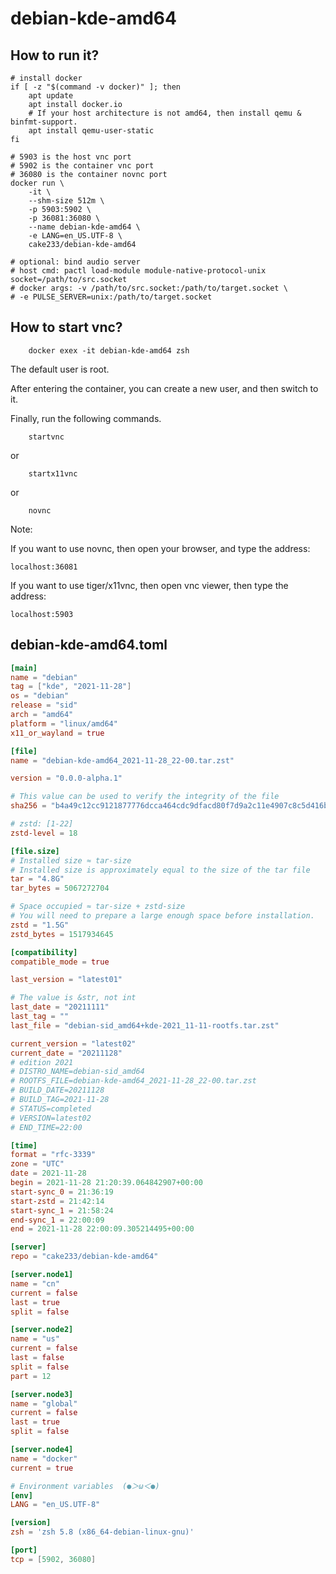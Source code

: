 # debian-kde-amd64

## How to run it?

```shell
# install docker
if [ -z "$(command -v docker)" ]; then
    apt update
    apt install docker.io
    # If your host architecture is not amd64, then install qemu & binfmt-support.
    apt install qemu-user-static
fi

# 5903 is the host vnc port
# 5902 is the container vnc port
# 36080 is the container novnc port
docker run \
    -it \
    --shm-size 512m \
    -p 5903:5902 \
    -p 36081:36080 \
    --name debian-kde-amd64 \
    -e LANG=en_US.UTF-8 \
    cake233/debian-kde-amd64

# optional: bind audio server
# host cmd: pactl load-module module-native-protocol-unix socket=/path/to/src.socket
# docker args: -v /path/to/src.socket:/path/to/target.socket \
# -e PULSE_SERVER=unix:/path/to/target.socket

```

## How to start vnc?

```shell
    docker exex -it debian-kde-amd64 zsh
```

The default user is root.

After entering the container, you can create a new user, and then switch to it.

Finally, run the following commands.

```shell
    startvnc
```

or

```shell
    startx11vnc
```

or

```shell
    novnc
```

Note:

If you want to use novnc, then open your browser, and type the address:

```
localhost:36081
```

If you want to use tiger/x11vnc, then open vnc viewer, then type the address:

```
localhost:5903
```

## debian-kde-amd64.toml

```toml
[main]
name = "debian"
tag = ["kde", "2021-11-28"]
os = "debian"
release = "sid"
arch = "amd64"
platform = "linux/amd64"
x11_or_wayland = true

[file]
name = "debian-kde-amd64_2021-11-28_22-00.tar.zst"

version = "0.0.0-alpha.1"

# This value can be used to verify the integrity of the file
sha256 = "b4a49c12cc9121877776dcca464cdc9dfacd80f7d9a2c11e4907c8c5d416b241"

# zstd: [1-22]
zstd-level = 18

[file.size]
# Installed size ≈ tar-size
# Installed size is approximately equal to the size of the tar file
tar = "4.8G"
tar_bytes = 5067272704

# Space occupied ≈ tar-size + zstd-size
# You will need to prepare a large enough space before installation.
zstd = "1.5G"
zstd_bytes = 1517934645

[compatibility]
compatible_mode = true

last_version = "latest01"

# The value is &str, not int
last_date = "20211111"
last_tag = ""
last_file = "debian-sid_amd64+kde-2021_11-11-rootfs.tar.zst"

current_version = "latest02"
current_date = "20211128"
# edition 2021
# DISTRO_NAME=debian-sid_amd64
# ROOTFS_FILE=debian-kde-amd64_2021-11-28_22-00.tar.zst
# BUILD_DATE=20211128
# BUILD_TAG=2021-11-28
# STATUS=completed
# VERSION=latest02
# END_TIME=22:00

[time]
format = "rfc-3339"
zone = "UTC"
date = 2021-11-28
begin = 2021-11-28 21:20:39.064842907+00:00
start-sync_0 = 21:36:19
start-zstd = 21:42:14
start-sync_1 = 21:58:24
end-sync_1 = 22:00:09
end = 2021-11-28 22:00:09.305214495+00:00

[server]
repo = "cake233/debian-kde-amd64"

[server.node1]
name = "cn"
current = false
last = true
split = false

[server.node2]
name = "us"
current = false
last = false
split = false
part = 12

[server.node3]
name = "global"
current = false
last = true
split = false

[server.node4]
name = "docker"
current = true

# Environment variables  (●＞ω＜●)
[env]
LANG = "en_US.UTF-8"

[version]
zsh = 'zsh 5.8 (x86_64-debian-linux-gnu)'

[port]
tcp = [5902, 36080]
```
